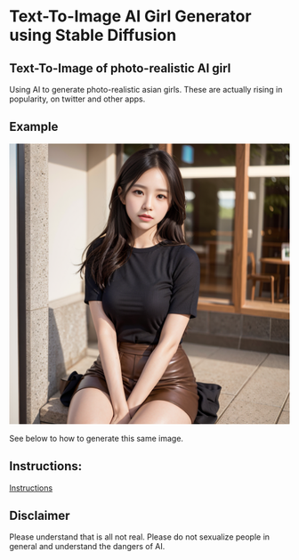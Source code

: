# Text-To-Image AI Girl Generator using Stable Diffusion

## Text-To-Image of photo-realistic AI girl

Using AI to generate photo-realistic asian girls. These are actually rising in popularity, on twitter and other apps.

## Example 

![Img](example/2.png)

See below to how to generate this same image.

## Instructions:

[Instructions](instructions.pdf)


## Disclaimer

Please understand that is all not real. Please do not sexualize people in general and understand the dangers of AI.
